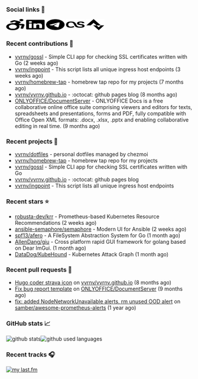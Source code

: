 ### Social links 🔗

<p align="left">
  <a href="https://vvrnv.dev"><img width="50mm" height="30mm" src="./static/wheelchair-move.svg"></a>
  <a href="https://www.linkedin.com/in/valery-voronov"><img width="50mm" height="30mm" src="./static/linkedin.svg"></a>
  <a href="https://t.me/vvoronov"><img width="50mm" height="30mm" src="./static/telegram.svg"></a>
  <a href="https://www.last.fm/user/valera_88"><img width="50mm" height="30mm" src="./static/lastfm.svg"></a>
  <a href="https://www.strava.com/athletes/72534161"><img width="50mm" height="30mm" src="./static/strava.svg"></a>
</p>

### Recent contributions 👷


- [vvrnv/gossl](https://github.com/vvrnv/gossl) - Simple CLI app for checking SSL certificates written with Go (2 weeks ago)
- [vvrnv/ingpoint](https://github.com/vvrnv/ingpoint) - This script lists all unique ingress host endpoints (3 weeks ago)
- [vvrnv/homebrew-tap](https://github.com/vvrnv/homebrew-tap) - homebrew tap repo for my projects (7 months ago)
- [vvrnv/vvrnv.github.io](https://github.com/vvrnv/vvrnv.github.io) - :octocat: github pages blog (8 months ago)
- [ONLYOFFICE/DocumentServer](https://github.com/ONLYOFFICE/DocumentServer) - ONLYOFFICE Docs is a free collaborative online office suite comprising viewers and editors for texts, spreadsheets and presentations, forms and PDF, fully compatible with Office Open XML formats: .docx, .xlsx, .pptx and enabling collaborative editing in real time. (9 months ago)

### Recent projects 💩


- [vvrnv/dotfiles](https://github.com/vvrnv/dotfiles) - personal dotfiles managed by chezmoi
- [vvrnv/homebrew-tap](https://github.com/vvrnv/homebrew-tap) - homebrew tap repo for my projects
- [vvrnv/gossl](https://github.com/vvrnv/gossl) - Simple CLI app for checking SSL certificates written with Go
- [vvrnv/vvrnv.github.io](https://github.com/vvrnv/vvrnv.github.io) - :octocat: github pages blog
- [vvrnv/ingpoint](https://github.com/vvrnv/ingpoint) - This script lists all unique ingress host endpoints

### Recent stars ⭐


- [robusta-dev/krr](https://github.com/robusta-dev/krr) - Prometheus-based Kubernetes Resource Recommendations (2 weeks ago)
- [ansible-semaphore/semaphore](https://github.com/ansible-semaphore/semaphore) - Modern UI for Ansible (2 weeks ago)
- [spf13/afero](https://github.com/spf13/afero) - A FileSystem Abstraction System for Go (1 month ago)
- [AllenDang/giu](https://github.com/AllenDang/giu) - Cross platform rapid GUI framework for golang based on Dear ImGui. (1 month ago)
- [DataDog/KubeHound](https://github.com/DataDog/KubeHound) - Kubernetes Attack Graph (1 month ago)

### Recent pull requests 🔨


- [Hugo coder strava icon](https://github.com/vvrnv/vvrnv.github.io/pull/1) on [vvrnv/vvrnv.github.io](https://github.com/vvrnv/vvrnv.github.io) (8 months ago)
- [Fix bug report template](https://github.com/ONLYOFFICE/DocumentServer/pull/2120) on [ONLYOFFICE/DocumentServer](https://github.com/ONLYOFFICE/DocumentServer) (9 months ago)
- [fix: added NodeNetworkUnavailable alerts, rm unused OOD alert](https://github.com/samber/awesome-prometheus-alerts/pull/318) on [samber/awesome-prometheus-alerts](https://github.com/samber/awesome-prometheus-alerts) (1 year ago)

### GitHub stats 📈

![github stats](https://github-readme-stats.vercel.app/api?username=vvrnv&count_private=true&hide_title=true&theme=gotham&hide=stars&hide_rank=true)![github used languages](https://github-readme-stats.vercel.app/api/top-langs?username=vvrnv&layout=compact&theme=gotham&locale=en)

### Recent tracks 🎧

[![my last.fm](https://lastfm-recently-played.vercel.app/api?user=valera_88)](https://www.last.fm/user/valera_88)
